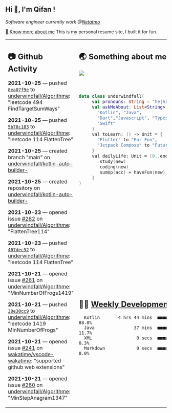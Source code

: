 <h2> Hi 👋, I'm Qifan ! </h2>
<p><em>Software engineer currently work @<a href="https://www.netatmo.com">Netatmo</a>
</em></p><p><a href="https://qifanyang.com/resume" target="_blank"> 🔭 Know more about me</a> This is my personal resume site, I built it for fun.</p>
<table><tr><td valign="top" rowspan="2">

 ## 📷 Github Activity
 <!-- githubActivity starts -->
  **2021-10-25** — pushed [`8ea07f9e`](https://github.com/underwindfall/Algorithme/commit/8ea07f9e2a9e8e6e7ac54f41b8c3bceaac083f1c) to [underwindfall/Algorithme](https://api.github.com/repos/underwindfall/Algorithme): "leetcode 494 FindTargetSumWays"

  **2021-10-25** — pushed [`5b70c183`](https://github.com/underwindfall/Algorithme/commit/5b70c18399cbc499167d6bab72160a77ea005b76) to [underwindfall/Algorithme](https://api.github.com/repos/underwindfall/Algorithme): "leetcode 114 FlattenTree"

  **2021-10-25** — created branch "main" on [underwindfall/kotlin-auto-builder-](https://api.github.com/repos/underwindfall/kotlin-auto-builder-)

  **2021-10-25** — created repository on [underwindfall/kotlin-auto-builder-](https://api.github.com/repos/underwindfall/kotlin-auto-builder-)

  **2021-10-23** — opened issue [#262](https://api.github.com/repos/underwindfall/Algorithme/issues/262) on [underwindfall/Algorithme](https://api.github.com/repos/underwindfall/Algorithme): "FlattenTree114"

  **2021-10-23** — pushed [`467dec52`](https://github.com/underwindfall/Algorithme/commit/467dec52c92e3978b7b4bab47340ea891895577e) to [underwindfall/Algorithme](https://api.github.com/repos/underwindfall/Algorithme): "leetcode 114 FlattenTree"

  **2021-10-21** — opened issue [#261](https://api.github.com/repos/underwindfall/Algorithme/issues/261) on [underwindfall/Algorithme](https://api.github.com/repos/underwindfall/Algorithme): "MinNumberOfFrogs1419"

  **2021-10-21** — pushed [`30e30cc9`](https://github.com/underwindfall/Algorithme/commit/30e30cc924d12847164673a74c226a4e4b058428) to [underwindfall/Algorithme](https://api.github.com/repos/underwindfall/Algorithme): "leetcode 1419 MinNumberOfFrogs"

  **2021-10-21** — opened issue [#241](https://api.github.com/repos/wakatime/vscode-wakatime/issues/241) on [wakatime/vscode-wakatime](https://api.github.com/repos/wakatime/vscode-wakatime): "supported github web extensions"

  **2021-10-21** — opened issue [#260](https://api.github.com/repos/underwindfall/Algorithme/issues/260) on [underwindfall/Algorithme](https://api.github.com/repos/underwindfall/Algorithme): "MinStepAnagram1347"
 <!-- githubActivity ends -->
 </td><td valign="top">

 ## 🌏 Something about me
 <!-- profile starts -->
 <a href="https://github.com/underwindfall" width="100%">
   <img src="https://activity-graph.herokuapp.com/graph?username=underwindfall&theme=react-dark&hide_border=true&bg_color=00000000&color=BDDFFF&line=6E93B5&point=BDDFFF"/>
 </a>
 <br/>
 <br/>
 <br/>

 ```kotlin
 data class underwindfall(
      val pronouns: String = "he|him",
      val askMeAbout: List<String> = listOf(
        "Kotlin", "Java",
        "Dart","Javascript", "Typescript",
        "Swift"
      )
      val toLearn: () -> Unit = {
        "Flutter" to "For Fun",
        "Jetpack Compose" to "Future"
      }
      val dailyLife: Unit = (0..end).reduce { acc, new ->
         study(new)
         coding(new)
         sumUp(acc) + haveFun(new)
      }
 )
 ```
 <!-- profile ends -->
 </td></tr><tr><td valign="top">

 ## 🏊‍♂️ <a href="https://gist.github.com/underwindfall/377ee88ba1fabd1e93516e48ca9c61eb" target="_blank">Weekly Development Breakdown</a>
  <!-- codeTime starts -->
  ```text
    Kotlin       4 hrs 44 mins  ■■■■■■■■■■■■■■■■■■■■■■■■  88.0%
    Java               37 mins  ■■■■■■◱□□□□□□□□□□□□□□□□□  11.7%
    XML                 0 secs  ■■■▥□□□□□□□□□□□□□□□□□□□□   0.3%
    Markdown            0 secs  ■■■▥□□□□□□□□□□□□□□□□□□□□   0.0%
  ```
  <!-- codeTime starts -->
  </td></tr></table>
